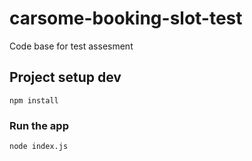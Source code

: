 # carsome-booking-slot-test
Code base for test assesment

## Project setup dev
```
npm install
```

### Run the app
```
node index.js
```